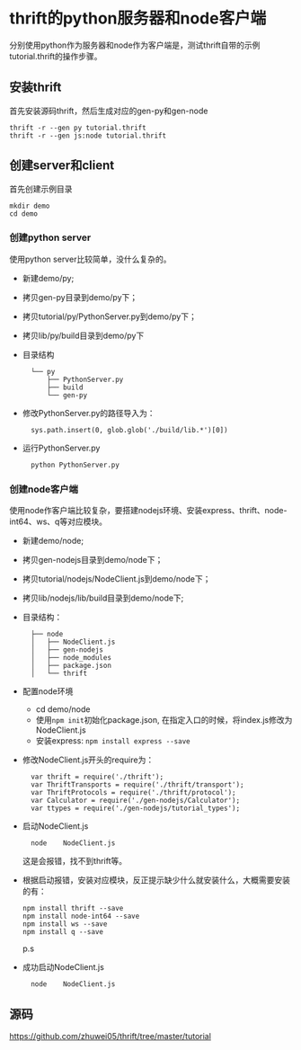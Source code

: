 # thrift的python服务器和node客户端

分别使用python作为服务器和node作为客户端是，测试thrift自带的示例tutorial.thrift的操作步骤。

## 安装thrift
首先安装源码thrift，然后生成对应的gen-py和gen-node
	
	thrift -r --gen py tutorial.thrift   
	thrift -r --gen js:node tutorial.thrift    
	
## 创建server和client

首先创建示例目录

	mkdir demo
	cd demo

### 创建python server

使用python server比较简单，没什么复杂的。

* 新建demo/py;
* 拷贝gen-py目录到demo/py下；
* 拷贝tutorial/py/PythonServer.py到demo/py下；
* 拷贝lib/py/build目录到demo/py下
* 目录结构
		
		└── py
		    ├── PythonServer.py
		    ├── build
		    └── gen-py

* 修改PythonServer.py的路径导入为：

		sys.path.insert(0, glob.glob('./build/lib.*')[0])
	
* 运行PythonServer.py

		python PythonServer.py
		
### 创建node客户端

使用node作客户端比较复杂，要搭建nodejs环境、安装express、thrift、node-int64、ws、q等对应模块。

* 新建demo/node;
* 拷贝gen-nodejs目录到demo/node下；
* 拷贝tutorial/nodejs/NodeClient.js到demo/node下；
* 拷贝lib/nodejs/lib/build目录到demo/node下;
* 目录结构：

		├── node
		│   ├── NodeClient.js
		│   ├── gen-nodejs
		│   ├── node_modules
		│   ├── package.json
		│   └── thrift

* 配置node环境

	* cd demo/node
	* 使用`npm init`初始化package.json, 在指定入口的时候，将index.js修改为NodeClient.js
	* 安装express: `npm install express --save`
	
* 修改NodeClient.js开头的require为：

		var thrift = require('./thrift');
		var ThriftTransports = require('./thrift/transport');
		var ThriftProtocols = require('./thrift/protocol');
		var Calculator = require('./gen-nodejs/Calculator');
		var ttypes = require('./gen-nodejs/tutorial_types');	

* 启动NodeClient.js

		node 	NodeClient.js
	
	这是会报错，找不到thrift等。
	
* 	根据启动报错，安装对应模块，反正提示缺少什么就安装什么，大概需要安装的有：

		npm install thrift --save
		npm install node-int64 --save
		npm install ws --save
		npm install q --save
		
	p.s 	
		
* 成功启动NodeClient.js

		node 	NodeClient.js

## 源码

<https://github.com/zhuwei05/thrift/tree/master/tutorial>
		

